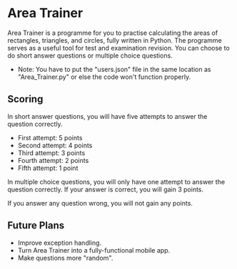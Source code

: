 # Area Trainer

Area Trainer is a programme for you to practise calculating the areas of rectangles, triangles, and circles, fully written in Python.
The programme serves as a useful tool for test and examination revision.
You can choose to do short answer questions or multiple choice questions.

* Note: You have to put the "users.json" file in the same location as "Area_Trainer.py" or else the code won't function properly.

## Scoring

In short answer questions, you will have five attempts to answer the question correctly.

- First attempt: 5 points
- Second attempt: 4 points
- Third attempt: 3 points
- Fourth attempt: 2 points
- Fifth attempt: 1 point

In multiple choice questions, you will only have one attempt to answer the question correctly.
If your answer is correct, you will gain 3 points.

If you answer any question wrong, you will not gain any points.

## Future Plans
- Improve exception handling.
- Turn Area Trainer into a fully-functional mobile app.
- Make questions more "random".

